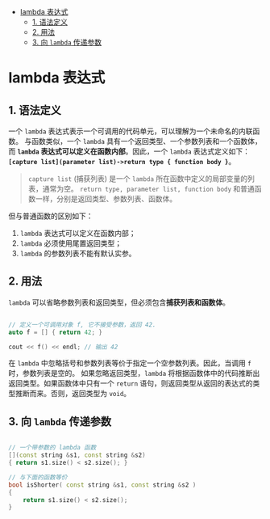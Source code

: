 
- [lambda 表达式](#lambda-表达式)
  - [1. 语法定义](#1-语法定义)
  - [2. 用法](#2-用法)
  - [3. 向 `lambda` 传递参数](#3-向-lambda-传递参数)

# lambda 表达式

## 1. 语法定义

一个 `lambda` 表达式表示一个可调用的代码单元，可以理解为一个未命名的内联函数。
与函数类似，一个 `lambda` 具有一个返回类型、一个参数列表和一个函数体，而 **`lambda` 表达式可以定义在函数内部**。因此，一个 `lambda` 表达式定义如下：
**`[capture list](parameter list)->return type { function body }`**。
>`capture list` (捕获列表) 是一个 `lambda` 所在函数中定义的局部变量的列表，通常为空。
>`return type, parameter list, function body` 和普通函数一样，分别是返回类型、参数列表、函数体。

但与普通函数的区别如下：
1. `lambda` 表达式可以定义在函数内部；
2. `lambda` 必须使用尾置返回类型；
3. `lambda` 的参数列表不能有默认实参。

## 2. 用法

`lambda` 可以省略参数列表和返回类型，但必须包含**捕获列表和函数体**。

```cpp

// 定义一个可调用对象 f, 它不接受参数，返回 42.
auto f = [] { return 42; }

cout << f() << endl; // 输出 42

```

在 `lambda` 中忽略括号和参数列表等价于指定一个空参数列表。因此，当调用 `f` 时，参数列表是空的。
如果忽略返回类型，`lambda` 将根据函数体中的代码推断出返回类型。如果函数体中只有一个 `return` 语句，则返回类型从返回的表达式的类型推断而来。否则，返回类型为 `void`。

## 3. 向 `lambda` 传递参数

```cpp

// 一个带参数的 lambda 函数
[](const string &s1, const string &s2)
{ return s1.size() < s2.size(); }

// 与下面的函数等价
bool isShorter( const string &s1, const string &s2 )
{
    return s1.size() < s2.size();
}

```
